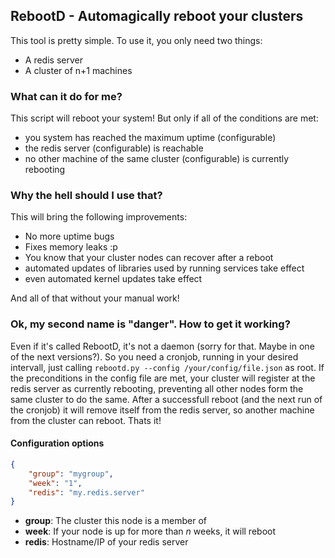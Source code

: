 ## RebootD - Automagically reboot your clusters

This tool is pretty simple. To use it, you only need two things:

* A redis server
* A cluster of n+1 machines

### What can it do for me?

This script will reboot your system! But only if all of the conditions are met:

* you system has reached the maximum uptime (configurable)
* the redis server (configurable) is reachable
* no other machine of the same cluster (configurable) is currently rebooting

### Why the hell should I use that?

This will bring the following improvements:

* No more uptime bugs
* Fixes memory leaks :p
* You know that your cluster nodes can recover after a reboot
* automated updates of libraries used by running services take effect
* even automated kernel updates take effect

And all of that without your manual work!

### Ok, my second name is "danger". How to get it working?

Even if it's called RebootD, it's not a daemon (sorry for that. Maybe in one of the next versions?).
So you need a cronjob, running in your desired intervall, just calling ```rebootd.py --config /your/config/file.json``` as root.
If the preconditions in the config file are met, your cluster will register at the redis server as currently rebooting, preventing all other nodes form the same cluster to do the same.
After a successfull reboot (and the next run of the cronjob) it will remove itself from the redis server, so another machine from the cluster can reboot. Thats it!

#### Configuration options

```json
{
    "group": "mygroup",
    "week": "1",
    "redis": "my.redis.server"
}
```

* **group**: The cluster this node is a member of
* **week**: If your node is up for more than *n* weeks, it will reboot
* **redis**: Hostname/IP of your redis server
